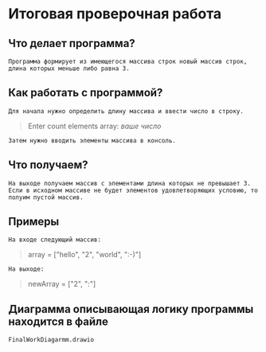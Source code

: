 # Итоговая проверочная работа
## Что делает программа?
	Программа формирует из имеющегося массива строк новый массив строк, длина которых меньше либо равна 3. 
## Как работать с программой?
	Для начала нужно определить длину массива и ввести число в строку.

> Enter count elements array: *ваше число*

	Затем нужно вводить элементы массива в консоль.

## Что получаем?
	На выходе получаем массив с элементами длина которых не превышает 3. Если в исходном массиве не будет элементов удовлетворяющих условию, то полуим пустой массив.

## Примеры
	На входе следующий массив:

> array = ["hello", "2", "world", ":-)"]

	На выходе:

> newArray = ["2", ":"]

## Диаграмма описывающая логику программы находится в файле

	FinalWorkDiagarmm.drawio
